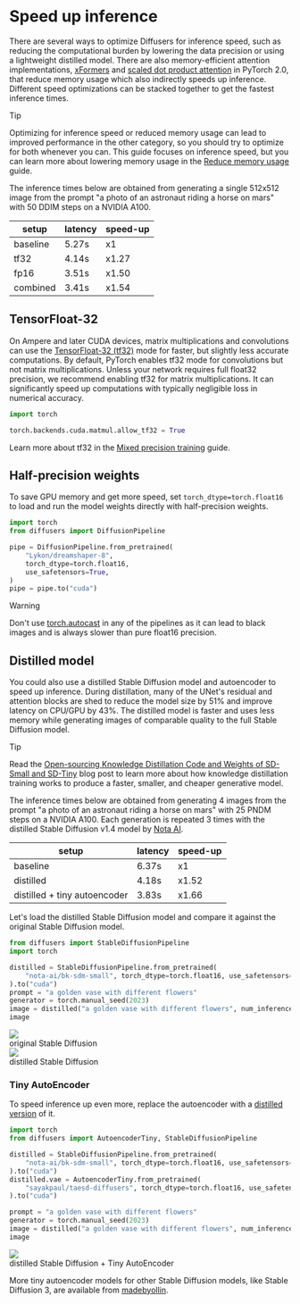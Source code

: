 <!--Copyright 2024 The HuggingFace Team. All rights reserved.

Licensed under the Apache License, Version 2.0 (the "License"); you may not use this file except in compliance with
the License. You may obtain a copy of the License at

http://www.apache.org/licenses/LICENSE-2.0

Unless required by applicable law or agreed to in writing, software distributed under the License is distributed on
an "AS IS" BASIS, WITHOUT WARRANTIES OR CONDITIONS OF ANY KIND, either express or implied. See the License for the
specific language governing permissions and limitations under the License.
-->

# Speed up inference

There are several ways to optimize Diffusers for inference speed, such as reducing the computational burden by lowering the data precision or using a lightweight distilled model. There are also memory-efficient attention implementations, [xFormers](xformers) and [scaled dot product attention](https://pytorch.org/docs/stable/generated/torch.nn.functional.scaled_dot_product_attention.html) in PyTorch 2.0, that reduce memory usage which also indirectly speeds up inference. Different speed optimizations can be stacked together to get the fastest inference times.

> [!TIP]
> Optimizing for inference speed or reduced memory usage can lead to improved performance in the other category, so you should try to optimize for both whenever you can. This guide focuses on inference speed, but you can learn more about lowering memory usage in the [Reduce memory usage](memory) guide.

The inference times below are obtained from generating a single 512x512 image from the prompt "a photo of an astronaut riding a horse on mars" with 50 DDIM steps on a NVIDIA A100.

| setup    | latency | speed-up |
|----------|---------|----------|
| baseline | 5.27s   | x1       |
| tf32     | 4.14s   | x1.27    |
| fp16     | 3.51s   | x1.50    |
| combined | 3.41s   | x1.54    |

## TensorFloat-32

On Ampere and later CUDA devices, matrix multiplications and convolutions can use the [TensorFloat-32 (tf32)](https://blogs.nvidia.com/blog/2020/05/14/tensorfloat-32-precision-format/) mode for faster, but slightly less accurate computations. By default, PyTorch enables tf32 mode for convolutions but not matrix multiplications. Unless your network requires full float32 precision, we recommend enabling tf32 for matrix multiplications. It can significantly speed up computations with typically negligible loss in numerical accuracy.

```python
import torch

torch.backends.cuda.matmul.allow_tf32 = True
```

Learn more about tf32 in the [Mixed precision training](https://huggingface.co/docs/transformers/en/perf_train_gpu_one#tf32) guide.

## Half-precision weights

To save GPU memory and get more speed, set `torch_dtype=torch.float16` to load and run the model weights directly with half-precision weights.

```Python
import torch
from diffusers import DiffusionPipeline

pipe = DiffusionPipeline.from_pretrained(
    "Lykon/dreamshaper-8",
    torch_dtype=torch.float16,
    use_safetensors=True,
)
pipe = pipe.to("cuda")
```

> [!WARNING]
> Don't use [torch.autocast](https://pytorch.org/docs/stable/amp.html#torch.autocast) in any of the pipelines as it can lead to black images and is always slower than pure float16 precision.

## Distilled model

You could also use a distilled Stable Diffusion model and autoencoder to speed up inference. During distillation, many of the UNet's residual and attention blocks are shed to reduce the model size by 51% and improve latency on CPU/GPU by 43%. The distilled model is faster and uses less memory while generating images of comparable quality to the full Stable Diffusion model.

> [!TIP]
> Read the [Open-sourcing Knowledge Distillation Code and Weights of SD-Small and SD-Tiny](https://huggingface.co/blog/sd_distillation) blog post to learn more about how knowledge distillation training works to produce a faster, smaller, and cheaper generative model.

The inference times below are obtained from generating 4 images from the prompt "a photo of an astronaut riding a horse on mars" with 25 PNDM steps on a NVIDIA A100. Each generation is repeated 3 times with the distilled Stable Diffusion v1.4 model by [Nota AI](https://hf.co/nota-ai).

| setup                        | latency | speed-up |
|------------------------------|---------|----------|
| baseline                     | 6.37s   | x1       |
| distilled                    | 4.18s   | x1.52    |
| distilled + tiny autoencoder | 3.83s   | x1.66    |

Let's load the distilled Stable Diffusion model and compare it against the original Stable Diffusion model.

```py
from diffusers import StableDiffusionPipeline
import torch

distilled = StableDiffusionPipeline.from_pretrained(
    "nota-ai/bk-sdm-small", torch_dtype=torch.float16, use_safetensors=True,
).to("cuda")
prompt = "a golden vase with different flowers"
generator = torch.manual_seed(2023)
image = distilled("a golden vase with different flowers", num_inference_steps=25, generator=generator).images[0]
image
```

<div class="flex gap-4">
  <div>
    <img class="rounded-xl" src="https://huggingface.co/datasets/huggingface/documentation-images/resolve/main/diffusers/original_sd.png"/>
    <figcaption class="mt-2 text-center text-sm text-gray-500">original Stable Diffusion</figcaption>
  </div>
  <div>
    <img class="rounded-xl" src="https://huggingface.co/datasets/huggingface/documentation-images/resolve/main/diffusers/distilled_sd.png"/>
    <figcaption class="mt-2 text-center text-sm text-gray-500">distilled Stable Diffusion</figcaption>
  </div>
</div>

### Tiny AutoEncoder

To speed inference up even more, replace the autoencoder with a [distilled version](https://huggingface.co/sayakpaul/taesdxl-diffusers) of it.

```py
import torch
from diffusers import AutoencoderTiny, StableDiffusionPipeline

distilled = StableDiffusionPipeline.from_pretrained(
    "nota-ai/bk-sdm-small", torch_dtype=torch.float16, use_safetensors=True,
).to("cuda")
distilled.vae = AutoencoderTiny.from_pretrained(
    "sayakpaul/taesd-diffusers", torch_dtype=torch.float16, use_safetensors=True,
).to("cuda")

prompt = "a golden vase with different flowers"
generator = torch.manual_seed(2023)
image = distilled("a golden vase with different flowers", num_inference_steps=25, generator=generator).images[0]
image
```

<div class="flex justify-center">
  <div>
    <img class="rounded-xl" src="https://huggingface.co/datasets/huggingface/documentation-images/resolve/main/diffusers/distilled_sd_vae.png" />
    <figcaption class="mt-2 text-center text-sm text-gray-500">distilled Stable Diffusion + Tiny AutoEncoder</figcaption>
  </div>
</div>

More tiny autoencoder models for other Stable Diffusion models, like Stable Diffusion 3, are available from [madebyollin](https://huggingface.co/madebyollin).